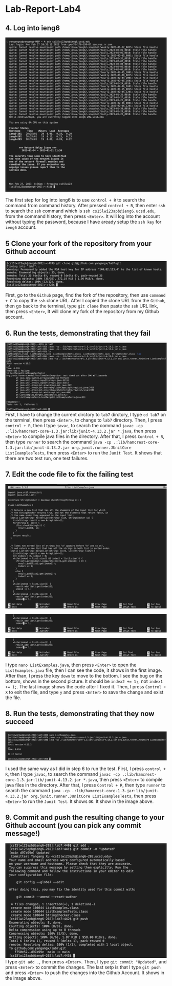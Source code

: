 # Lab-Report-Lab4

## 4. Log into ieng6
![Image](4.png)

The first step for log into ieng6 is to use ```control + R``` to search the command from command history. After pressed ```control + R```, then enter ```ssh``` to search the ```ssh``` command which is ```ssh cs15lwi23apb@ieng6.ucsd.edu```, from the command history, then press `<Enter>`. It will log into the account without typing the password, because I have aready setup the ```ssh key``` for ```ieng6``` account.

## 5 Clone your fork of the repository from your Github account

![Image](5.png)

First, go to the ```Github``` page, find the fork of the repository, then use ```command + C``` to copy the ```ssh``` clone URL. After I copied the clone URL from the ```Github```, then go back to the terminal, type ```git clone``` then paste the ```ssh``` URL link, then press `<Enter>`, It will clone my fork of the repository from my Github account. 

## 6. Run the tests, demonstrating that they fail

![Image](6.png)
First, I have to change the current dirctory to ```lab7``` dirctory, I type ```cd lab7``` on the terminal, then press `<Enter>`, to change to ```lab7``` directory. Then, I press ```control + R```, then I type ```javac```, to search the command ```javac -cp .:lib/hamcrest-core-1.3.jar:lib/junit-4.13.2.jar *.java```, then press `<Enter>` to compile java files in the directory. After that, I press ```Control + R```, then type ```runner``` to search the command ```java -cp .:lib/hamcrest-core-1.3.jar:lib/junit-4.13.2.jar org.junit.runner.JUnitCore ListExamplesTests```, then press `<Enter>` to run the ```Junit Test```. It shows that there are two test run, one test failures.

## 7. Edit the code file to fix the failing test
![Image](7-1.png)

![Image](7-2.png)

![Image](7-3.png)

I type ```nano ListExamples.java```, then press `<Enter>` to open the ```ListExamples.java``` file, then I can see the code, it shows in the first image. After than, I press the key ```down``` to move to the bottom. I see the bug on the bottom, shows in the second picture. It should be ```index2 += 1;```, not ```index1 += 1;```. The last image shows the code after I fixed it. Then, I press ```Control + X``` to exit the file, and type ```y``` and press `<Enter>` to save the change and exist the file.

## 8. Run the tests, demonstrating that they now succeed

![Image](8.png)

I used the same way as I did in step 6 to run the test. First, I press ```control + R```, then I type ```javac```, to search the command ```javac -cp .:lib/hamcrest-core-1.3.jar:lib/junit-4.13.2.jar *.java```, then press `<Enter>` to compile java files in the directory. After that, I press ```Control + R```, then type ```runner``` to search the command ```java -cp .:lib/hamcrest-core-1.3.jar:lib/junit-4.13.2.jar org.junit.runner.JUnitCore ListExamplesTests```, then press `<Enter>` to run the ```Junit Test```. It shows ```OK```. It show in the image above.


## 9. Commit and push the resulting change to your Github account (you can pick any commit message!)

![Image](9.png)
I type ```git add .```, then press `<Enter>`. Then, I type ```git commit "Updated"```, and press `<Enter>`  to commit the changes. The last setp is that I type ```git push``` and press `<Enter>` to push the changes into the Github Account. It shows in the image above.
